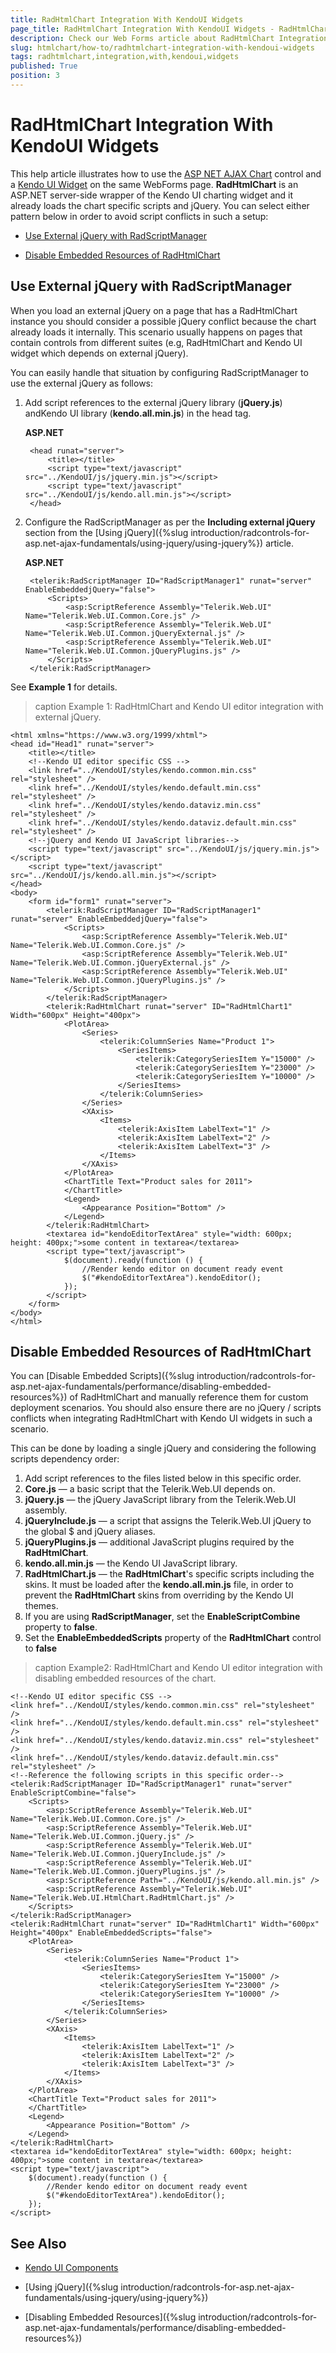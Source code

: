 ```yaml
---
title: RadHtmlChart Integration With KendoUI Widgets
page_title: RadHtmlChart Integration With KendoUI Widgets - RadHtmlChart
description: Check our Web Forms article about RadHtmlChart Integration With KendoUI Widgets.
slug: htmlchart/how-to/radhtmlchart-integration-with-kendoui-widgets
tags: radhtmlchart,integration,with,kendoui,widgets
published: True
position: 3
---
```


# RadHtmlChart Integration With KendoUI Widgets

This help article illustrates how to use the [ASP NET AJAX Chart](https://www.telerik.com/products/aspnet-ajax/html-chart.aspx) control and a [Kendo UI Widget](https://docs.telerik.com/kendo-ui/introduction) on the same WebForms page. **RadHtmlChart** is an ASP.NET server-side wrapper of the Kendo UI charting widget and it already loads the chart specific scripts and jQuery. You can select either pattern below in order to avoid script conflicts in such a setup:

* [Use External jQuery with RadScriptManager](#use-external-jquery-with-radscriptmanager)

* [Disable Embedded Resources of RadHtmlChart](#disable-embedded-resources-of-radhtmlchart)

## Use External jQuery with RadScriptManager

When you load an external jQuery on a page that has a RadHtmlChart instance you should consider a possible jQuery conflict because the chart already loads it internally. This scenario usually happens on pages that contain controls from different suites (e.g, RadHtmlChart and Kendo UI widget which depends on external jQuery).

You can easily handle that situation by configuring RadScriptManager to use the external jQuery as follows:

1. Add script references to the external jQuery library (**jQuery.js**) andKendo UI library (**kendo.all.min.js**) in the head tag.

	**ASP.NET**
	
		<head runat="server">
			<title></title>
			<script type="text/javascript" src="../KendoUI/js/jquery.min.js"></script>
			<script type="text/javascript" src="../KendoUI/js/kendo.all.min.js"></script>
		</head>


1. Configure the RadScriptManager as per the **Including external jQuery** section from the [Using jQuery]({%slug introduction/radcontrols-for-asp.net-ajax-fundamentals/using-jquery/using-jquery%}) article.

	**ASP.NET**
	
		<telerik:RadScriptManager ID="RadScriptManager1" runat="server" EnableEmbeddedjQuery="false">
			<Scripts>
				<asp:ScriptReference Assembly="Telerik.Web.UI" Name="Telerik.Web.UI.Common.Core.js" />
				<asp:ScriptReference Assembly="Telerik.Web.UI" Name="Telerik.Web.UI.Common.jQueryExternal.js" />
				<asp:ScriptReference Assembly="Telerik.Web.UI" Name="Telerik.Web.UI.Common.jQueryPlugins.js" />
			</Scripts>
		</telerik:RadScriptManager>


See **Example 1** for details.

>caption Example 1: RadHtmlChart and Kendo UI editor integration with external jQuery.

````ASP.NET
<html xmlns="https://www.w3.org/1999/xhtml">
<head id="Head1" runat="server">
	<title></title>
	<!--Kendo UI editor specific CSS -->
	<link href="../KendoUI/styles/kendo.common.min.css" rel="stylesheet" />
	<link href="../KendoUI/styles/kendo.default.min.css" rel="stylesheet" />
	<link href="../KendoUI/styles/kendo.dataviz.min.css" rel="stylesheet" />
	<link href="../KendoUI/styles/kendo.dataviz.default.min.css" rel="stylesheet" />
	<!--jQuery and Kendo UI JavaScript libraries-->
	<script type="text/javascript" src="../KendoUI/js/jquery.min.js"></script>
	<script type="text/javascript" src="../KendoUI/js/kendo.all.min.js"></script>
</head>
<body>
	<form id="form1" runat="server">
		<telerik:RadScriptManager ID="RadScriptManager1" runat="server" EnableEmbeddedjQuery="false">
			<Scripts>
				<asp:ScriptReference Assembly="Telerik.Web.UI" Name="Telerik.Web.UI.Common.Core.js" />
				<asp:ScriptReference Assembly="Telerik.Web.UI" Name="Telerik.Web.UI.Common.jQueryExternal.js" />
				<asp:ScriptReference Assembly="Telerik.Web.UI" Name="Telerik.Web.UI.Common.jQueryPlugins.js" />
			</Scripts>
		</telerik:RadScriptManager>
		<telerik:RadHtmlChart runat="server" ID="RadHtmlChart1" Width="600px" Height="400px">
			<PlotArea>
				<Series>
					<telerik:ColumnSeries Name="Product 1">
						<SeriesItems>
							<telerik:CategorySeriesItem Y="15000" />
							<telerik:CategorySeriesItem Y="23000" />
							<telerik:CategorySeriesItem Y="10000" />
						</SeriesItems>
					</telerik:ColumnSeries>
				</Series>
				<XAxis>
					<Items>
						<telerik:AxisItem LabelText="1" />
						<telerik:AxisItem LabelText="2" />
						<telerik:AxisItem LabelText="3" />
					</Items>
				</XAxis>
			</PlotArea>
			<ChartTitle Text="Product sales for 2011">
			</ChartTitle>
			<Legend>
				<Appearance Position="Bottom" />
			</Legend>
		</telerik:RadHtmlChart>
		<textarea id="kendoEditorTextArea" style="width: 600px; height: 400px;">some content in textarea</textarea>
		<script type="text/javascript">
			$(document).ready(function () {
				//Render kendo editor on document ready event
				$("#kendoEditorTextArea").kendoEditor();
			});
		</script>
	</form>
</body>
</html>
````

## Disable Embedded Resources of RadHtmlChart

You can [Disable Embedded Scripts]({%slug introduction/radcontrols-for-asp.net-ajax-fundamentals/performance/disabling-embedded-resources%}) of RadHtmlChart and manually reference them for custom deployment scenarios. You should also ensure there are no jQuery / scripts conflicts when integrating RadHtmlChart with Kendo UI widgets in such a scenario.

This can be done by loading a single jQuery and considering the following scripts dependency order:

1. Add script references to the files listed below in this specific order.
1. **Core.js** — a basic script that the Telerik.Web.UI depends on.
1. **jQuery.js** — the jQuery JavaScript library from the Telerik.Web.UI assembly.
1. **jQueryInclude.js** — a script that assigns the Telerik.Web.UI jQuery to the global $ and jQuery aliases.
1. **jQueryPlugins.js** — additional JavaScript plugins required by the **RadHtmlChart**.
1. **kendo.all.min.js** — the Kendo UI JavaScript library.
1. **RadHtmlChart.js** — the **RadHtmlChart**'s specific scripts including the skins. It must be loaded after the **kendo.all.min.js** file, in order to prevent the **RadHtmlChart** skins from overriding by the Kendo UI themes.
1. If you are using **RadScriptManager**, set the **EnableScriptCombine** property to **false**.
1. Set the **EnableEmbeddedScripts** property of the **RadHtmlChart** control to **false**

>caption Example2: RadHtmlChart and Kendo UI editor integration with disabling embedded resources of the chart.

````ASP.NET
<!--Kendo UI editor specific CSS -->
<link href="../KendoUI/styles/kendo.common.min.css" rel="stylesheet" />
<link href="../KendoUI/styles/kendo.default.min.css" rel="stylesheet" />
<link href="../KendoUI/styles/kendo.dataviz.min.css" rel="stylesheet" />
<link href="../KendoUI/styles/kendo.dataviz.default.min.css" rel="stylesheet" />
<!--Reference the following scripts in this specific order-->
<telerik:RadScriptManager ID="RadScriptManager1" runat="server" EnableScriptCombine="false">
	<Scripts>
		<asp:ScriptReference Assembly="Telerik.Web.UI" Name="Telerik.Web.UI.Common.Core.js" />
		<asp:ScriptReference Assembly="Telerik.Web.UI" Name="Telerik.Web.UI.Common.jQuery.js" />
		<asp:ScriptReference Assembly="Telerik.Web.UI" Name="Telerik.Web.UI.Common.jQueryInclude.js" />
		<asp:ScriptReference Assembly="Telerik.Web.UI" Name="Telerik.Web.UI.Common.jQueryPlugins.js" />
		<asp:ScriptReference Path="../KendoUI/js/kendo.all.min.js" />
		<asp:ScriptReference Assembly="Telerik.Web.UI" Name="Telerik.Web.UI.HtmlChart.RadHtmlChart.js" />
	</Scripts>
</telerik:RadScriptManager>
<telerik:RadHtmlChart runat="server" ID="RadHtmlChart1" Width="600px" Height="400px" EnableEmbeddedScripts="false">
	<PlotArea>
		<Series>
			<telerik:ColumnSeries Name="Product 1">
				<SeriesItems>
					<telerik:CategorySeriesItem Y="15000" />
					<telerik:CategorySeriesItem Y="23000" />
					<telerik:CategorySeriesItem Y="10000" />
				</SeriesItems>
			</telerik:ColumnSeries>
		</Series>
		<XAxis>
			<Items>
				<telerik:AxisItem LabelText="1" />
				<telerik:AxisItem LabelText="2" />
				<telerik:AxisItem LabelText="3" />
			</Items>
		</XAxis>
	</PlotArea>
	<ChartTitle Text="Product sales for 2011">
	</ChartTitle>
	<Legend>
		<Appearance Position="Bottom" />
	</Legend>
</telerik:RadHtmlChart>
<textarea id="kendoEditorTextArea" style="width: 600px; height: 400px;">some content in textarea</textarea>
<script type="text/javascript">
	$(document).ready(function () {
		//Render kendo editor on document ready event
		$("#kendoEditorTextArea").kendoEditor();
	});
</script>
````


## See Also

 * [Kendo UI Components](https://docs.telerik.com/kendo-ui/introduction)
 
 * [Using jQuery]({%slug introduction/radcontrols-for-asp.net-ajax-fundamentals/using-jquery/using-jquery%})
 
 * [Disabling Embedded Resources]({%slug introduction/radcontrols-for-asp.net-ajax-fundamentals/performance/disabling-embedded-resources%})

